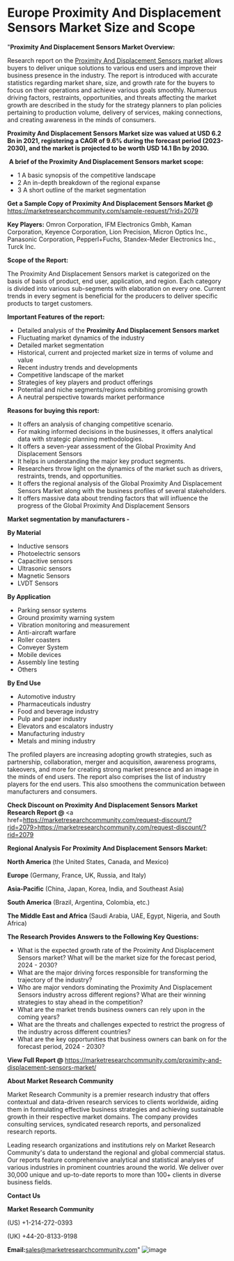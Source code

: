 # Europe Proximity And Displacement Sensors Market Size and Scope 
"<strong>Proximity And Displacement Sensors Market Overview:</strong>

Research report on the <a href=https://marketresearchcommunity.com/proximity-and-displacement-sensors-market/>Proximity And Displacement Sensors market</a> allows buyers to deliver unique solutions to various end users and improve their business presence in the industry. The report is introduced with accurate statistics regarding market share, size, and growth rate for the buyers to focus on their operations and achieve various goals smoothly. Numerous driving factors, restraints, opportunities, and threats affecting the market growth are described in the study for the strategy planners to plan policies pertaining to production volume, delivery of services, making connections, and creating awareness in the minds of consumers.

<strong>Proximity And Displacement Sensors Market size was valued at USD 6.2 Bn in 2021, registering a CAGR of 9.6% during the forecast period (2023-2030), and the market is projected to be worth USD 14.1 Bn by 2030.</strong>

 <Strong>A brief of the Proximity And Displacement Sensors market scope:</Strong>
<ul>
 <li>1  A basic synopsis of the competitive landscape</li>
 <li>2  An in-depth breakdown of the regional expanse</li>
 <li>3  A short outline of the market segmentation</li>
</ul>
<strong>Get a Sample Copy of Proximity And Displacement Sensors Market @ </b></strong><a href=https://marketresearchcommunity.com/sample-request/?rid=2079><u>https://marketresearchcommunity.com/sample-request/?rid=2079</u></a>

<strong>Key Players:</strong> 
Omron Corporation, IFM Electronics Gmbh, Kaman Corporation, Keyence Corporation, Lion Precision, Micron Optics Inc., Panasonic Corporation, Pepperl+Fuchs, Standex-Meder Electronics Inc., Turck Inc.

<strong>Scope of the Report:</strong>

The Proximity And Displacement Sensors market is categorized on the basis of basis of product, end user, application, and region. Each category is divided into various sub-segments with elaboration on every one. Current trends in every segment is beneficial for the producers to deliver specific products to target customers.

<strong><b>Important Features of the report:</b></strong>
<ul>
  <li>Detailed analysis of the <strong><b>Proximity And Displacement Sensors </b></strong><strong><b>market</b></strong></li>
  <li>Fluctuating market dynamics of the industry</li>
  <li>Detailed market segmentation</li>
  <li>Historical, current and projected market size in terms of volume and value</li>
  <li>Recent industry trends and developments</li>
  <li>Competitive landscape of the market</li>
  <li>Strategies of key players and product offerings</li>
  <li>Potential and niche segments/regions exhibiting promising growth</li>
  <li>A neutral perspective towards market performance</li>
</ul>
<strong><b>Reasons for buying this report:</b></strong>
<ul>
  <li>It offers an analysis of changing competitive scenario.</li>
  <li>For making informed decisions in the businesses, it offers analytical data with strategic planning methodologies.</li>
  <li>It offers a seven-year assessment of the Global Proximity And Displacement Sensors</li>
  <li>It helps in understanding the major key product segments.</li>
  <li>Researchers throw light on the dynamics of the market such as drivers, restraints, trends, and opportunities.</li>
  <li>It offers the regional analysis of the Global Proximity And Displacement Sensors Market along with the business profiles of several stakeholders.</li>
  <li>It offers massive data about trending factors that will influence the progress of the Global Proximity And Displacement Sensors</li>
</ul>

<strong>Market segmentation by manufacturers -</strong>



<strong>By Material</strong>
<ul>
 	<li>Inductive sensors</li>
 	<li>Photoelectric sensors</li>
 	<li>Capacitive sensors</li>
 	<li>Ultrasonic sensors</li>
 	<li>Magnetic Sensors</li>
 	<li>LVDT Sensors</li>
</ul>
<strong>By Application</strong>
<ul>
 	<li>Parking sensor systems</li>
 	<li>Ground proximity warning system</li>
 	<li>Vibration monitoring and measurement</li>
 	<li>Anti-aircraft warfare</li>
 	<li>Roller coasters</li>
 	<li>Conveyer System</li>
 	<li>Mobile devices</li>
 	<li>Assembly line testing</li>
 	<li>Others</li>
</ul>
<strong>By End Use</strong>
<ul>
 	<li>Automotive industry</li>
 	<li>Pharmaceuticals industry</li>
 	<li>Food and beverage industry</li>
 	<li>Pulp and paper industry</li>
 	<li>Elevators and escalators industry</li>
 	<li>Manufacturing industry</li>
 	<li>Metals and mining industry</li>
</ul>

The profiled players are increasing adopting growth strategies, such as partnership, collaboration, merger and acquisition, awareness programs, takeovers, and more for creating strong market presence and an image in the minds of end users. The report also comprises the list of industry players for the end users. This also smoothens the communication between manufacturers and consumers.

<strong><b>Check Discount on Proximity And Displacement Sensors Market Research Report @ </b></strong><a href=https://marketresearchcommunity.com/request-discount/?rid=2079><u>https://marketresearchcommunity.com/request-discount/?rid=2079</u></a>

<strong>Regional Analysis For Proximity And Displacement Sensors Market:</strong>

<strong>North America</strong> (the United States, Canada, and Mexico)

<strong>Europe</strong> (Germany, France, UK, Russia, and Italy)

<strong>Asia-Pacific</strong> (China, Japan, Korea, India, and Southeast Asia)

<strong>South America</strong> (Brazil, Argentina, Colombia, etc.)

<strong>The Middle East and Africa</strong> (Saudi Arabia, UAE, Egypt, Nigeria, and South Africa)

<strong>The Research Provides Answers to the Following Key Questions:</strong>
<ul>
 	<li>What is the expected growth rate of the Proximity And Displacement Sensors market? What will be the market size for the forecast period, 2024 - 2030?</li>
 	<li>What are the major driving forces responsible for transforming the trajectory of the industry?</li>
 	<li>Who are major vendors dominating the Proximity And Displacement Sensors industry across different regions? What are their winning strategies to stay ahead in the competition?</li>
 	<li>What are the market trends business owners can rely upon in the coming years?</li>
 	<li>What are the threats and challenges expected to restrict the progress of the industry across different countries?</li>
 	<li>What are the key opportunities that business owners can bank on for the forecast period, 2024 - 2030?</li>
</ul>

<strong>View Full Report @</strong> <a href=https://marketresearchcommunity.com/proximity-and-displacement-sensors-market/>https://marketresearchcommunity.com/proximity-and-displacement-sensors-market/</a>

<strong>About Market Research Community</strong>

Market Research Community is a premier research industry that offers contextual and data-driven research services to clients worldwide, aiding them in formulating effective business strategies and achieving sustainable growth in their respective market domains. The company provides consulting services, syndicated research reports, and personalized research reports.

Leading research organizations and institutions rely on Market Research Community's data to understand the regional and global commercial status. Our reports feature comprehensive analytical and statistical analyses of various industries in prominent countries around the world. We deliver over 30,000 unique and up-to-date reports to more than 100+ clients in diverse business fields.

<strong>Contact Us</strong>

<strong>Market Research Community</strong>

(US) +1-214-272-0393

(UK) +44-20-8133-9198

<strong>Email:</strong>sales@marketresearchcommunity.com"
![image](https://github.com/krutikad1522/marketresearchcommunity/assets/158283933/7a5abc35-ff29-4c45-8559-3028fc68be00)

